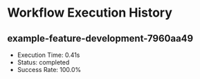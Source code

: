 # Workflow Execution History

## example-feature-development-7960aa49
- Execution Time: 0.41s
- Status: completed
- Success Rate: 100.0%

